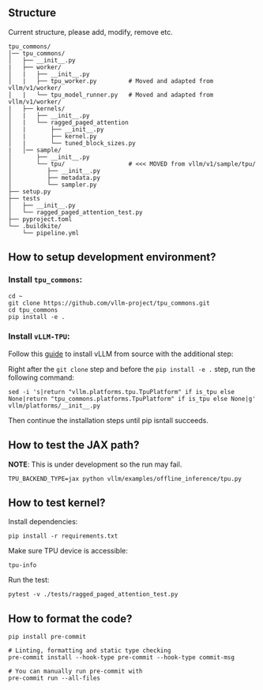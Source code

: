## Structure

Current structure, please add, modify, remove etc.

```
tpu_commons/
│── tpu_commons/
│   ├── __init__.py
|   ├── worker/
│   |   ├── __init__.py
│   |   ├── tpu_worker.py         # Moved and adapted from vllm/v1/worker/
│   |   └── tpu_model_runner.py   # Moved and adapted from vllm/v1/worker/
|   ├── kernels/
│   |   ├── __init__.py
│   |   └── ragged_paged_attention
│   |       ├── __init__.py
│   |       ├── kernel.py
│   |       └── tuned_block_sizes.py
|   │── sample/
│       ├── __init__.py
│       └── tpu/                  # <<< MOVED from vllm/v1/sample/tpu/
│          ├── __init__.py
│          ├── metadata.py
│          └── sampler.py
├── setup.py
├── tests
│   ├── __init__.py
│   └── ragged_paged_attention_test.py
├── pyproject.toml
└── .buildkite/
    └── pipeline.yml
```

## How to setup development environment?

### Install `tpu_commons`:

```
cd ~
git clone https://github.com/vllm-project/tpu_commons.git
cd tpu_commons
pip install -e .
```

### Install `vLLM-TPU`:

Follow this [guide](https://docs.vllm.ai/en/latest/getting_started/installation/ai_accelerator.html#set-up-using-python) to install vLLM from source with the additional step:

Right after the `git clone` step and before the `pip install -e .` step, run the following command:

```
sed -i 's|return "vllm.platforms.tpu.TpuPlatform" if is_tpu else None|return "tpu_commons.platforms.TpuPlatform" if is_tpu else None|g' vllm/platforms/__init__.py
```

Then continue the installation steps until pip isntall succeeds.

## How to test the JAX path?

**NOTE**: This is under development so the run may fail.

```
TPU_BACKEND_TYPE=jax python vllm/examples/offline_inference/tpu.py
```

## How to test kernel?

Install dependencies:

```
pip install -r requirements.txt
```

Make sure TPU device is accessible:

```
tpu-info
```

Run the test:

```
pytest -v ./tests/ragged_paged_attention_test.py
```

## How to format the code?

```
pip install pre-commit

# Linting, formatting and static type checking
pre-commit install --hook-type pre-commit --hook-type commit-msg

# You can manually run pre-commit with
pre-commit run --all-files
```
